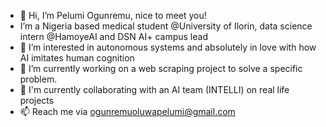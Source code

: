 - 👋 Hi, I’m Pelumi Ogunremu, nice to meet you!
-    I’m a Nigeria based medical student @University of Ilorin, data science intern @HamoyeAI and DSN AI+ campus lead
- 👀 I’m interested in autonomous systems and absolutely in love with how AI imitates human cognition
- 🌱 I’m currently working on a web scraping project to solve a specific problem.
- 💞️ I'm currently collaborating with an AI team (INTELLI) on real life projects
- 📫 Reach me via ogunremuoluwapelumi@gmail.com

<!---
Pelumi-Ogunremu/About_me is a ✨ special ✨ repository because its `README.md` (this file) appears on your GitHub profile.
You can click the Preview link to take a look at your changes.
--->
